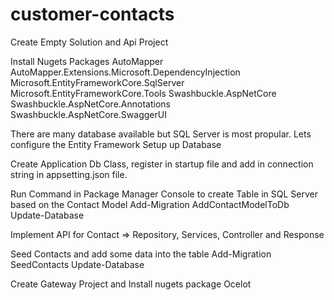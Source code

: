 # customer-contacts


Create Empty Solution and Api Project

Install Nugets Packages
AutoMapper
AutoMapper.Extensions.Microsoft.DependencyInjection
Microsoft.EntityFrameworkCore.SqlServer
Microsoft.EntityFrameworkCore.Tools
Swashbuckle.AspNetCore
Swashbuckle.AspNetCore.Annotations
Swashbuckle.AspNetCore.SwaggerUI


There are many database available but SQL Server is most propular. Lets configure the Entity Framework
Setup up Database 

Create Application Db Class, register in startup file and add in connection string in appsetting.json file.

Run Command in Package Manager Console to create Table in SQL Server based on the Contact Model
Add-Migration AddContactModelToDb
Update-Database

Implement API for Contact => Repository, Services, Controller and Response

Seed Contacts and add some data into the table 
Add-Migration SeedContacts
Update-Database


Create Gateway Project and Install nugets package Ocelot 